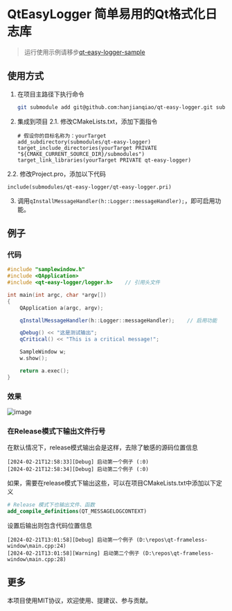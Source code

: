 # QtEasyLogger 简单易用的Qt格式化日志库

> 运行使用示例请移步[qt-easy-logger-sample](https://github.com/hanjianqiao/qt-easy-logger-sample)

## 使用方式
1. 在项目主路径下执行命令
   ```bash
   git submodule add git@github.com:hanjianqiao/qt-easy-logger.git submodules/qt-easy-logger
   ```
2. 集成到项目
2.1. 修改CMakeLists.txt，添加下面指令
   ```
   # 假设你的目标名称为：yourTarget
   add_subdirectory(submodules/qt-easy-logger)
   target_include_directories(yourTarget PRIVATE "${CMAKE_CURRENT_SOURCE_DIR}/submodules")
   target_link_libraries(yourTarget PRIVATE qt-easy-logger)
   ```
2.2. 修改Project.pro，添加以下代码
   ```
include(submodules/qt-easy-logger/qt-easy-logger.pri)
   ```
3. 调用`qInstallMessageHandler(h::Logger::messageHandler);`，即可启用功能。

## 例子
### 代码
```c++
#include "samplewindow.h"
#include <QApplication>
#include <qt-easy-logger/logger.h>    // 引用头文件

int main(int argc, char *argv[])
{
    QApplication a(argc, argv);

    qInstallMessageHandler(h::Logger::messageHandler);    // 启用功能

    qDebug() << "这是测试输出";
    qCritical() << "This is a critical message!";

    SampleWindow w;
    w.show();

    return a.exec();
}
```
### 效果
![image](https://github.com/hanjianqiao/qt-easy-logger/assets/7146341/feb20cf7-814e-4176-a728-d0d242d55b0e)

### 在Release模式下输出文件行号
在默认情况下，release模式输出会是这样，去除了敏感的源码位置信息
```
[2024-02-21T12:58:33][Debug] 启动第一个例子 (:0)
[2024-02-21T12:58:34][Debug] 启动第二个例子 (:0)
```
如果，需要在release模式下输出这些，可以在项目CMakeLists.txt中添加以下定义
```cmake
# Release 模式下也输出文件、函数
add_compile_definitions(QT_MESSAGELOGCONTEXT)
```
设置后输出则包含代码位置信息
```
[2024-02-21T13:01:58][Debug] 启动第一个例子 (D:\repos\qt-frameless-window\main.cpp:24)
[2024-02-21T13:01:58][Warning] 启动第二个例子 (D:\repos\qt-frameless-window\main.cpp:28)
```

## 更多
本项目使用MIT协议，欢迎使用、提建议、参与贡献。
